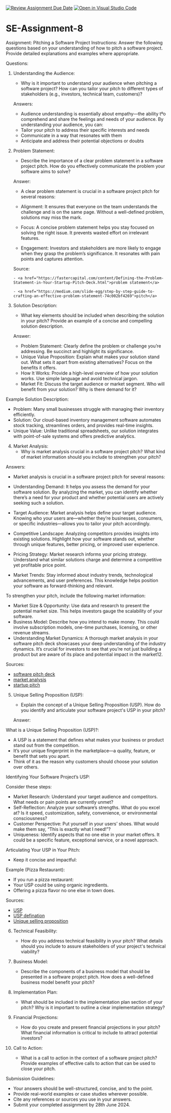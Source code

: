 [![Review Assignment Due Date](https://classroom.github.com/assets/deadline-readme-button-22041afd0340ce965d47ae6ef1cefeee28c7c493a6346c4f15d667ab976d596c.svg)](https://classroom.github.com/a/4bgukiqw)
[![Open in Visual Studio Code](https://classroom.github.com/assets/open-in-vscode-2e0aaae1b6195c2367325f4f02e2d04e9abb55f0b24a779b69b11b9e10269abc.svg)](https://classroom.github.com/online_ide?assignment_repo_id=15327796&assignment_repo_type=AssignmentRepo)
# SE-Assignment-8
 Assignment: Pitching a Software Project
 Instructions:
Answer the following questions based on your understanding of how to pitch a software project. Provide detailed explanations and examples where appropriate.

 Questions:

1. Understanding the Audience:
   - Why is it important to understand your audience when pitching a software project? How can you tailor your pitch to different types of stakeholders (e.g., investors, technical team, customers)?

   Answers:

      - Audience understanding is essentially about empathy—the ability tºo comprehend and share the feelings and needs of your audience. By understanding your audience, you can:
      - Tailor your pitch to address their specific interests and needs
      - Communicate in a way that resonates with them
      - Anticipate and address their potential objections or doubts

2. Problem Statement:
   - Describe the importance of a clear problem statement in a software project pitch. How do you effectively communicate the problem your software aims to solve?
   
   Answer:
    
     - A clear problem statement is crucial in a software project pitch for several reasons:

     - Alignment: It ensures that everyone on the team understands the challenge and is on the same page. Without a well-defined problem, solutions may miss the mark.

     - Focus: A concise problem statement helps you stay focused on solving the right issue. It prevents wasted effort on irrelevant features.

     - Engagement: Investors and stakeholders are more likely to engage when they grasp the problem’s significance. It resonates with pain points and captures attention.

     Source:

       
       - <a href="https://fastercapital.com/content/Defining-the-Problem-Statement-in-Your-Startup-Pitch-Deck.html">problem statement</a>

       - <a href="https://medium.com/slide-egg/step-by-step-guide-to-crafting-an-effective-problem-statement-74c002bf4269">pitch</a>

3. Solution Description:
   - What key elements should be included when describing the solution in your pitch? Provide an example of a concise and compelling solution description.

   Answer:

     - Problem Statement: Clearly define the problem or challenge you’re addressing. Be succinct and 
  highlight its significance.
     - Unique Value Proposition: Explain what makes your solution stand out. What sets it apart from existing alternatives? Focus on the benefits it offers.
     - How It Works: Provide a high-level overview of how your solution works. Use simple language and avoid technical jargon.
     - Market Fit: Discuss the target audience or market segment. Who will benefit from your solution? Why is there demand for it?
       
 
Example Solution Description:

  - Problem: Many small businesses struggle with managing their inventory efficiently.
  - Solution: Our cloud-based inventory management software automates stock tracking, streamlines orders, and provides real-time insights.
  - Unique Value: Unlike traditional spreadsheets, our solution integrates with point-of-sale systems and offers predictive analytics.

4. Market Analysis:
   - Why is market analysis crucial in a software project pitch? What kind of market information should you include to strengthen your pitch?
     
  Answers:

   - Market analysis is crucial in a software project pitch for several reasons:

   - Understanding Demand: It helps you assess the demand for your software solution. By analyzing the market, you can identify whether there’s a need for your product and whether potential users are actively seeking such a solution.
   - Target Audience: Market analysis helps define your target audience. Knowing who your users are—whether they’re businesses, consumers, or specific industries—allows you to tailor your pitch accordingly.
   - Competitive Landscape: Analyzing competitors provides insights into existing solutions. Highlight how your software stands out, whether through unique features, better pricing, or improved user experience.
   - Pricing Strategy: Market research informs your pricing strategy. Understand what similar solutions charge and determine a competitive yet profitable price point.
   - Market Trends: Stay informed about industry trends, technological advancements, and user preferences. This knowledge helps position your software as forward-thinking and relevant.
     
To strengthen your pitch, include the following market information:

   - Market Size & Opportunity: Use data and research to present the potential market size. This helps investors gauge the scalability of your software.
   - Business Model: Describe how you intend to make money. This could involve subscription models, one-time purchases, licensing, or other revenue streams.
   - Understanding Market Dynamics: A thorough market analysis in your software pitch deck showcases your deep understanding of the industry dynamics. It’s crucial for investors to see that you’re not just building a product but are aware of its place and potential impact in the market12.

Sources:

   - <a href="https://viktori.co/software-pitch-deck-guide/">software pitch deck</a>
   - <a href="https://blog.logrocket.com/product-management/what-is-market-analysis-definition-examples-template/">market analysis</a>
   - <a href="https://sharpsheets.io/blog/pitch-deck-market-slide/">startup pitch</a>

5. Unique Selling Proposition (USP):
   - Explain the concept of a Unique Selling Proposition (USP). How do you identify and articulate your software project's USP in your pitch?

   Answer:

 What is a Unique Selling Proposition (USP)?:
   
  - A USP is a statement that defines what makes your business or product stand out from the competition.
  - It’s your unique fingerprint in the marketplace—a quality, feature, or benefit that sets you apart.
  - Think of it as the reason why customers should choose your solution over others.
    
 Identifying Your Software Project’s USP:
 
Consider these steps:

   - Market Research: Understand your target audience and competitors. What needs or pain points are currently unmet?
   - Self-Reflection: Analyze your software’s strengths. What do you excel at? Is it speed, customization, safety, convenience, or environmental consciousness?
   - Customer Perspective: Put yourself in your users’ shoes. What would make them say, “This is exactly what I need!”?
   - Uniqueness: Identify aspects that no one else in your market offers. It could be a specific feature, exceptional service, or a novel approach.
     
Articulating Your USP in Your Pitch:

   - Keep it concise and impactful:
     
Example (Pizza Restaurant):

   - If you run a pizza restaurant:
   - Your USP could be using organic ingredients.
   - Offering a pizza flavor no one else in town does.
     
Sources:

  - <a href="https://www.close.com/blog/unique-selling-proposition">USP</a>
  - <a href="https://blog.powr.io/unique-selling-proposition-usp-definition-and-examples"> USP defination</a>
  - <a href="https://www.zendesk.com/blog/unique-selling-proposition/">Unique selling proposition </a>

6. Technical Feasibility:
   - How do you address technical feasibility in your pitch? What details should you include to assure stakeholders of your project's technical viability?

7. Business Model:
   - Describe the components of a business model that should be presented in a software project pitch. How does a well-defined business model benefit your pitch?

8. Implementation Plan:
   - What should be included in the implementation plan section of your pitch? Why is it important to outline a clear implementation strategy?

9. Financial Projections:
   - How do you create and present financial projections in your pitch? What financial information is critical to include to attract potential investors?

10. Call to Action:
    - What is a call to action in the context of a software project pitch? Provide examples of effective calls to action that can be used to close your pitch.

 Submission Guidelines:
- Your answers should be well-structured, concise, and to the point.
- Provide real-world examples or case studies wherever possible.
- Cite any references or sources you use in your answers.
- Submit your completed assignment by 28th June 2024.


